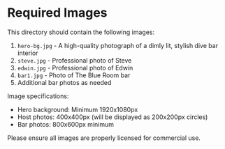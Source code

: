 # Required Images

This directory should contain the following images:

1. `hero-bg.jpg` - A high-quality photograph of a dimly lit, stylish dive bar interior
2. `steve.jpg` - Professional photo of Steve
3. `edwin.jpg` - Professional photo of Edwin
4. `bar1.jpg` - Photo of The Blue Room bar
5. Additional bar photos as needed

Image specifications:
- Hero background: Minimum 1920x1080px
- Host photos: 400x400px (will be displayed as 200x200px circles)
- Bar photos: 800x600px minimum

Please ensure all images are properly licensed for commercial use. 